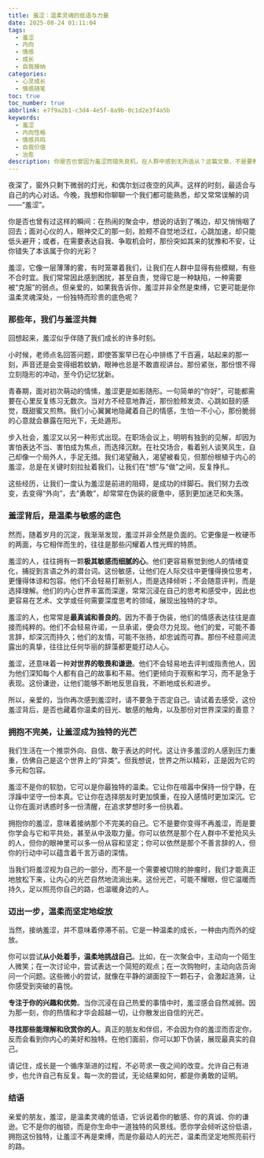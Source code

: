 ```yaml
---
title: 羞涩：温柔灵魂的低语与力量
date: 2025-08-24 01:11:04
tags:
  - 羞涩
  - 内向
  - 情感
  - 成长
  - 自我接纳
categories:
  - 心灵成长
  - 情感随笔
toc: true
toc_number: true
abbrlink: e7f9a2b1-c3d4-4e5f-8a9b-0c1d2e3f4a5b
keywords:
  - 羞涩
  - 内向性格
  - 情感共鸣
  - 自我价值
  - 治愈
description: 你是否也曾因为羞涩而错失良机，在人群中感到无所适从？这篇文章，不是要教你如何“克服”羞涩，而是想与你一同探索，这份看似内敛的情感背后，蕴藏着怎样的温柔、敏感与力量。让我们一起，拥抱这份独特的底色，让羞涩不再是束缚，而是你生命中最动人的光芒。
---
```


夜深了，窗外只剩下微弱的灯光，和偶尔划过夜空的风声。这样的时刻，最适合与自己的内心对话。今晚，我想和你聊聊一个我们都可能熟悉，却又常常误解的词——“羞涩”。

你是否也曾有过这样的瞬间：在热闹的聚会中，想说的话到了嘴边，却又悄悄咽了回去；面对心仪的人，眼神交汇的那一刻，脸颊不自觉地泛红，心跳加速，却只能低头避开；或者，在需要表达自我、争取机会时，那份突如其来的犹豫和不安，让你错失了本该属于你的光彩？

羞涩，它像一层薄薄的雾，有时笼罩着我们，让我们在人群中显得有些模糊，有些不合时宜。我们常常因此感到困扰，甚至自责，觉得它是一种缺陷，一种需要被“克服”的弱点。但亲爱的，如果我告诉你，羞涩并非全然是束缚，它更可能是你温柔灵魂深处，一份独特而珍贵的底色呢？

### 那些年，我们与羞涩共舞

回想起来，羞涩似乎伴随了我们成长的许多时刻。

小时候，老师点名回答问题，即使答案早已在心中排练了千百遍，站起来的那一刻，声音还是会变得细若蚊蚋，眼神也总是不敢直视讲台。那份紧张，那份恨不得立刻隐形的冲动，至今仍记忆犹新。

青春期，面对初次萌动的情愫，羞涩更是如影随形。一句简单的“你好”，可能都需要在心里反复练习无数次。当对方不经意地靠近，那份脸颊发烫、心跳如鼓的感觉，既甜蜜又煎熬。我们小心翼翼地隐藏着自己的情感，生怕一不小心，那份脆弱的心意就会暴露在阳光下，无处遁形。

步入社会，羞涩又以另一种形式出现。在职场会议上，明明有独到的见解，却因为害怕表达不当、害怕成为焦点，而选择沉默。在社交场合，看着别人谈笑风生，自己却像一个局外人，手足无措。我们渴望融入，渴望被看见，但那份根植于内心的羞涩，总是在关键时刻拉扯着我们，让我们在“想”与“做”之间，反复挣扎。

这些经历，让我们一度认为羞涩是前进的阻碍，是成功的绊脚石。我们努力去改变，去变得“外向”，去“勇敢”，却常常在伪装的疲惫中，感到更加迷茫和失落。

### 羞涩背后，是温柔与敏感的底色

然而，随着岁月的沉淀，我渐渐发现，羞涩并非全然是负面的。它更像是一枚硬币的两面，与它相伴而生的，往往是那些闪耀着人性光辉的特质。

羞涩的人，往往拥有一颗**极其敏感而细腻的心**。他们更容易察觉到他人的情绪变化，捕捉到言语之外的潜台词。这份敏感，让他们在人际交往中更懂得换位思考，更懂得体谅和包容。他们不会轻易打断别人，而是选择倾听；不会随意评判，而是选择理解。他们的内心世界丰富而深邃，常常沉浸在自己的思考和感受中，因此也更容易在艺术、文学或任何需要深度思考的领域，展现出独特的才华。

羞涩的人，也常常是**最真诚和善良的**。因为不善于伪装，他们的情感表达往往是直接而纯粹的。他们不会轻易许诺，一旦承诺，便会尽力兑现。他们的爱，可能不善言辞，却深沉而持久；他们的友情，可能不张扬，却忠诚而可靠。那份不经意间流露出的真挚，往往比任何华丽的辞藻都更能打动人心。

羞涩，还意味着一种**对世界的敬畏和谦逊**。他们不会轻易地去评判或指责他人，因为他们深知每个人都有自己的故事和不易。他们更倾向于观察和学习，而不是急于表现。这份谦逊，让他们能够不断地反思自我，不断地成长和进步。

所以，亲爱的，当你再次感到羞涩时，请不要急于否定自己。请试着去感受，这份羞涩背后，是否也藏着你温柔的目光、敏感的触角，以及那份对世界深深的善意？

### 拥抱不完美，让羞涩成为独特的光芒

我们生活在一个推崇外向、自信、敢于表达的时代。这让许多羞涩的人感到压力重重，仿佛自己是这个世界上的“异类”。但我想说，世界之所以精彩，正是因为它的多元和包容。

羞涩不是你的软肋，它可以是你最独特的温柔。它让你在喧嚣中保持一份宁静，在浮躁中坚守一份本真。它让你在选择朋友时更加慎重，在投入感情时更加深沉。它让你在面对诱惑时多一份清醒，在追求梦想时多一份执着。

拥抱你的羞涩，意味着接纳那个不完美的自己。它不是要你变得不再羞涩，而是要你学会与它和平共处，甚至从中汲取力量。你可以依然是那个在人群中不爱抢风头的人，但你的眼神里可以多一份从容和坚定；你可以依然是那个不善言辞的人，但你的行动中可以蕴含着千言万语的深情。

当我们将羞涩视为自己的一部分，而不是一个需要被切除的肿瘤时，我们才能真正地放松下来，让内心的光芒自然地流淌出来。这份光芒，可能不耀眼，但它温暖而持久，足以照亮你自己的路，也温暖身边的人。

### 迈出一步，温柔而坚定地绽放

当然，接纳羞涩，并不意味着停滞不前。它是一种温柔的成长，一种由内而外的绽放。

你可以尝试**从小处着手，温柔地挑战自己**。比如，在一次聚会中，主动向一个陌生人微笑；在一次讨论中，尝试表达一个简短的观点；在一次购物时，主动向店员询问一个问题。这些微小的尝试，就像在平静的湖面投下一颗石子，会激起涟漪，让你感受到突破的喜悦。

**专注于你的兴趣和优势**。当你沉浸在自己热爱的事情中时，羞涩感会自然减弱。因为那一刻，你的热情和才华会超越一切，让你散发出自信的光芒。

**寻找那些能理解和欣赏你的人**。真正的朋友和伴侣，不会因为你的羞涩而否定你，反而会看到你内心的美好和独特。在他们面前，你可以卸下伪装，展现最真实的自己。

请记住，成长是一个循序渐进的过程，不必苛求一夜之间的改变。允许自己有进步，也允许自己有反复。每一次的尝试，无论结果如何，都是你勇敢的证明。

### 结语

亲爱的朋友，羞涩，是温柔灵魂的低语，它诉说着你的敏感、你的真诚、你的谦逊。它不是你的枷锁，而是你生命中一道独特的风景线。愿你学会倾听这份低语，拥抱这份独特，让羞涩不再是束缚，而是你最动人的光芒，温柔而坚定地照亮前行的路。